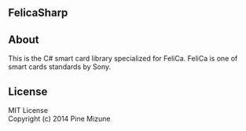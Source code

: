 FelicaSharp
-----------

## About
This is the C# smart card library specialized for FeliCa.
FeliCa is one of smart cards standards by Sony.

## License
MIT License<br />
Copyright (c) 2014 Pine Mizune